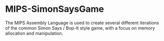 # MIPS-SimonSaysGame
The MIPS Assembly Language is used to create several different iterations of the common Simon Says / Bop-It style game, with a focus on memory allocation and manipulation.
